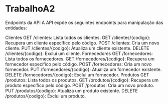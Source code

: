 # TrabalhoA2

Endpoints da API
A API expõe os seguintes endpoints para manipulação das entidades:

Clientes
GET /clientes: Lista todos os clientes.
GET /clientes/{codigo}: Recupera um cliente específico pelo código.
POST /clientes: Cria um novo cliente.
PUT /clientes/{codigo}: Atualiza um cliente existente.
DELETE /clientes/{codigo}: Exclui um cliente.
Fornecedores
GET /fornecedores: Lista todos os fornecedores.
GET /fornecedores/{codigo}: Recupera um fornecedor específico pelo código.
POST /fornecedores: Cria um novo fornecedor.
PUT /fornecedores/{codigo}: Atualiza um fornecedor existente.
DELETE /fornecedores/{codigo}: Exclui um fornecedor.
Produtos
GET /produtos: Lista todos os produtos.
GET /produtos/{codigo}: Recupera um produto específico pelo código.
POST /produtos: Cria um novo produto.
PUT /produtos/{codigo}: Atualiza um produto existente.
DELETE /produtos/{codigo}: Exclui um produto.
